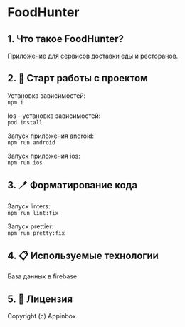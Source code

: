 # FoodHunter

## 1. Что такое FoodHunter?
Приложение для сервисов доставки еды и ресторанов.

## 2. 🎉 Старт работы с проектом

Установка зависимостей:<br />
```npm i```

Ios - установка зависимостей:<br />
```pod install```

Запуск приложения android:<br />
```npm run android```<br />

Запуск приложения ios:<br />
```npm run ios```

## 3. 🪥 Форматирование кода

Запуск linters:<br />
```npm run lint:fix```

Запуск prettier:<br />
```npm run pretty:fix```

## 4. 📋 Используемые технологии

База данных в firebase<br />

## 5. 💎 Лицензия

Copyright (c) Appinbox
